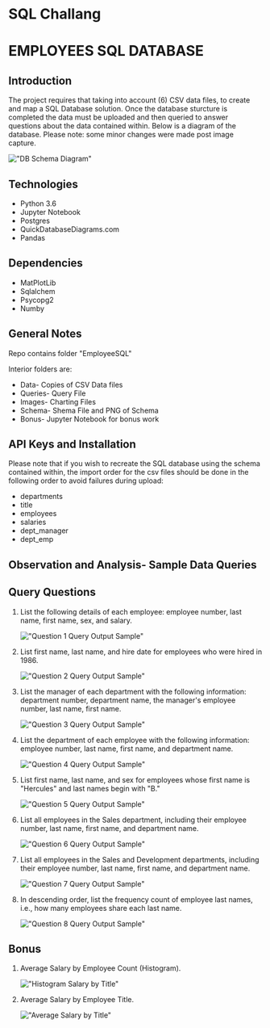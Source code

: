 # SQL Challang

<h1>EMPLOYEES SQL DATABASE</h1>

<h2>Introduction</h2>
The project requires that taking into account (6) CSV data files, to create and map a SQL Database solution. Once the database sturcture is completed the data must be uploaded and then queried to answer questions about the data contained within. Below is a diagram of the database. Please note: some minor changes were made post image capture.


!["DB Schema Diagram"](https://github.com/jhamm2315/sql_challange/blob/main/sql_challange/EmployeeSQL/Schema/DB_Schema.png)


<h2>Technologies</h2>

<ul><li>Python 3.6</li>
<li>Jupyter Notebook</li>
<li>Postgres</li>
<li>QuickDatabaseDiagrams.com</li>
<li>Pandas</li></ul>

<h2>Dependencies</h2>
<ul><li>MatPlotLib</li>
<li>Sqlalchem</li>
<li>Psycopg2</li>
<li>Numby</li></ul>

<h2>General Notes</h2>

Repo contains folder "EmployeeSQL"

Interior folders are:
<ul><li>Data- Copies of CSV Data files</li>
<li>Queries- Query File</li>
<li>Images- Charting Files</li>
<li>Schema- Shema File and PNG of Schema</li>
<li>Bonus- Jupyter Notebook for bonus work</li></ul>
  
<h2>API Keys and Installation</h2>

Please note that if you wish to recreate the SQL database using the schema contained within, the import order for the csv files should be done in the following order to avoid failures during upload:

<ul>
<li>departments</li>
<li>title</li>
<li>employees</li>
<li>salaries</li>
<li>dept_manager</li>
<li>dept_emp</li>
</ul>

<h2>Observation and Analysis- Sample Data Queries</h2>

<h2> Query Questions </h2>

<ol>
<li>List the following details of each employee: employee number, last name, first name, sex, and salary.</li>


!["Question 1 Query Output Sample"](https://github.com/jhamm2315/sql_challange/blob/main/sql_challange/EmployeeSQL/Images/Question_1.png)

<li>List first name, last name, and hire date for employees who were hired in 1986.</li>


!["Question 2 Query Output Sample"](https://github.com/jhamm2315/sql_challange/blob/main/sql_challange/EmployeeSQL/Images/Question_2.png)

<li>List the manager of each department with the following information: department number, department name, the manager's employee number, last name, first name.</li>


!["Question 3 Query Output Sample"](https://github.com/jhamm2315/sql_challange/blob/main/sql_challange/EmployeeSQL/Images/Question_3.png)

<li>List the department of each employee with the following information: employee number, last name, first name, and department name.</li>


!["Question 4 Query Output Sample"](https://github.com/jhamm2315/sql_challange/blob/main/sql_challange/EmployeeSQL/Images/Question_4.png)

<li>List first name, last name, and sex for employees whose first name is "Hercules" and last names begin with "B."</li>


!["Question 5 Query Output Sample"](https://github.com/jhamm2315/sql_challange/blob/main/sql_challange/EmployeeSQL/Images/Question_5.png)

<li>List all employees in the Sales department, including their employee number, last name, first name, and department name.</li>


!["Question 6 Query Output Sample"](https://github.com/jhamm2315/sql_challange/blob/main/sql_challange/EmployeeSQL/Images/Question_6.png)

<li>List all employees in the Sales and Development departments, including their employee number, last name, first name, and department name.</li>


!["Question 7 Query Output Sample"](https://github.com/jhamm2315/sql_challange/blob/main/sql_challange/EmployeeSQL/Images/Question_7.png)

<li>In descending order, list the frequency count of employee last names, i.e., how many employees share each last name.</li>


!["Question 8 Query Output Sample"](https://github.com/jhamm2315/sql_challange/blob/main/sql_challange/EmployeeSQL/Images/Question_8.png)

</ol>

<h2> Bonus </h2>

<ol>
<li>Average Salary by Employee Count (Histogram).</li>

!["Histogram Salary by Title"](https://github.com/jhamm2315/sql_challange/blob/main/sql_challange/EmployeeSQL/Images/Salary_Histogram.png)

<li>Average Salary by Employee Title.</li>

!["Average Salary by Title"](https://github.com/jhamm2315/sql_challange/blob/main/sql_challange/EmployeeSQL/Images/AVG_Salary_by_Title.png)

</ol>









